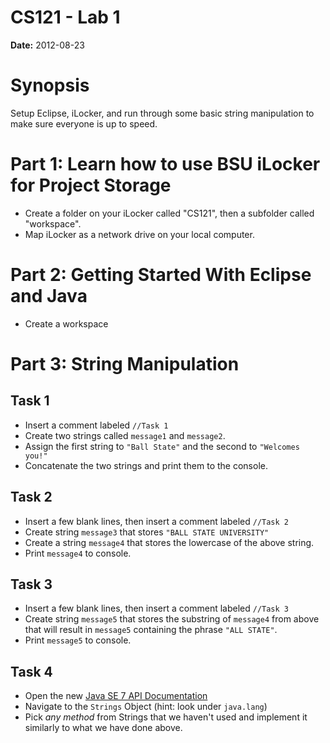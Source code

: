 CS121 - Lab 1
=============

**Date:** 2012-08-23

# Synopsis #

Setup Eclipse, iLocker, and run through some basic string manipulation to make sure everyone is up to speed.

# Part 1: Learn how to use BSU iLocker for Project Storage #

- Create a folder on your iLocker called "CS121", then a subfolder called "workspace".
- Map iLocker as a network drive on your local computer.

# Part 2: Getting Started With Eclipse and Java #

- Create a workspace

# Part 3: String Manipulation #

## Task 1 ##
- Insert a comment labeled `//Task 1`
- Create two strings called `message1` and `message2`.
- Assign the first string to `"Ball State"` and the second to `"Welcomes you!"`
- Concatenate the two strings and print them to the console.

## Task 2 ##
- Insert a few blank lines, then insert a comment labeled `//Task 2`
- Create string `message3` that stores `"BALL STATE UNIVERSITY"`
- Create a string `message4` that stores the lowercase of the above string.
- Print `message4` to console.

## Task 3 ##
- Insert a few blank lines, then insert a comment labeled `//Task 3`
- Create string `message5` that stores the substring of `message4` from above that will result in `message5` containing the phrase `"ALL STATE"`.
- Print `message5` to console.

## Task 4 ##
- Open the new [Java SE 7 API Documentation](http://docs.oracle.com/javase/7/docs/api/index.html)
- Navigate to the `Strings` Object (hint: look under `java.lang`)
- Pick *any method* from Strings that we haven't used and implement it similarly to what we have done above.
